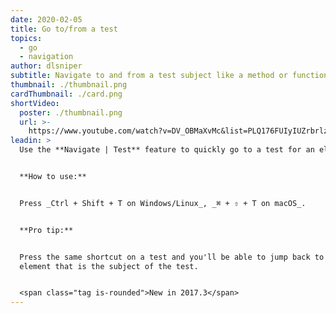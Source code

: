 ```yaml
---
date: 2020-02-05
title: Go to/from a test
topics:
  - go
  - navigation
author: dlsniper
subtitle: Navigate to and from a test subject like a method or function
thumbnail: ./thumbnail.png
cardThumbnail: ./card.png
shortVideo:
  poster: ./thumbnail.png
  url: >-
    https://www.youtube.com/watch?v=DV_OBMaXvMc&list=PLQ176FUIyIUZrbrlz4AY1V8VzBJKZyVlW&index=67
leadin: >
  Use the **Navigate | Test** feature to quickly go to a test for an element.


  **How to use:**


  Press _Ctrl + Shift + T on Windows/Linux_, _⌘ + ⇧ + T on macOS_.


  **Pro tip:**


  Press the same shortcut on a test and you'll be able to jump back to the
  element that is the subject of the test.


  <span class="tag is-rounded">New in 2017.3</span>
---
```


